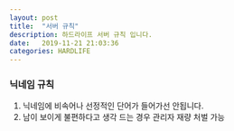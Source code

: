 ```yaml
---
layout: post
title:  "서버 규칙"
description: 하드라이프 서버 규칙 입니다.
date:   2019-11-21 21:03:36
categories: HARDLIFE
---
```

### 닉네임 규칙
1. 닉네임에 비속어나 선정적인 단어가 들어가선 안됩니다.
  1. 남이 보이게 불편하다고 생각 드는 경우 관리자 재량 처벌 가능
